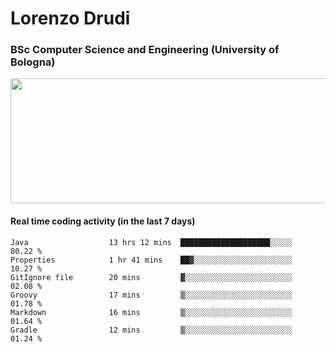 # Lorenzo Drudi
### BSc Computer Science and Engineering (University of Bologna)

<img src="https://github-readme-stats.vercel.app/api?username=LorenzoDrudi&count_private=true&show_icons=true&theme=gruvbox" height=200px width=550px>

<!---Use wakatime plugins to track the coding time--->
#### Real time coding activity (in the last 7 days)
<!--START_SECTION:waka-->

```text
Java                  13 hrs 12 mins  ████████████████████░░░░░   80.22 %
Properties            1 hr 41 mins    ██▓░░░░░░░░░░░░░░░░░░░░░░   10.27 %
GitIgnore file        20 mins         ▓░░░░░░░░░░░░░░░░░░░░░░░░   02.08 %
Groovy                17 mins         ▒░░░░░░░░░░░░░░░░░░░░░░░░   01.78 %
Markdown              16 mins         ▒░░░░░░░░░░░░░░░░░░░░░░░░   01.64 %
Gradle                12 mins         ▒░░░░░░░░░░░░░░░░░░░░░░░░   01.24 %
```

<!--END_SECTION:waka-->

